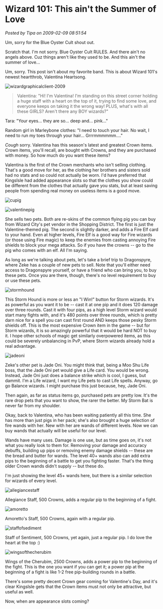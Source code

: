 # Wizard 101: This ain't the Summer of Love

*Posted by Tipa on 2009-02-09 08:51:54*

Um, sorry for the Blue Oyster Cult shout out.

Scratch that. I'm not sorry. Blue Oyster Cult RULES. And there ain't no angels above. Cuz things aren't like they used to be. And this ain't the summer of love...

Um, sorry. This post isn't about my favorite band. This is about Wizard 101's newest heartthrob, Valentina Heartsong.

![](../uploads/2009/02/wizardgraphicalclient-2009.jpg "wizardgraphicalclient-2009")


> Valentina: "Hi! I'm Valentina! I'm standing on this street corner holding a huge staff with a heart on the top of it, trying to find some love, and everyone keeps on taking it the wrong way! PLUS, what's with all these GIRLS? Aren't there any BOY wizards?"

Tara: "Your eyes... they are so... deep and... pink..."

Random girl in Marleybone clothes: "I need to touch your hair. No wait, I need to run my toes through your hair... Grrrmmmmmm...."



*Cough* sorry. Valentina has this season's latest and greatest Crown items. Crown items, you'll recall, are bought with Crowns, and they are purchased with money. So how much do you want these items?

Valentina is the first of the Crown merchants who isn't selling clothing. That's a good move for her, as the clothing her brothers and sisters sold had no stats and so could not actually be worn. I'd have preferred that KingsIsle had added appearance slots so that the clothes you show could be different from the clothes that actually gave you stats, but at least saving people from spending real money on useless items is a good move.

![](../uploads/2009/02/cupig.jpg "cupig")

![](../uploads/2009/02/valentinepig.jpg "valentinepig")

She sells two pets. Both are re-skins of the common flying pig you can buy from Wizard City's pet vendor in the Shopping District. The first is just the Valentine-themed pig. The second is slightly darker, and adds a Fire Elf card to your hand. Even at higher levels, Fire Elf is a good way for Fire wizards (or those using Fire magic) to keep the enemies from casting annoying Fire shields to block your mega attacks. So if you have the crowns -- go to the pig who comes with an elf. All I'm saying.

As long as we're talking about pets, let's take a brief trip to Dragonspyre, where Zeke has a couple of new pets to sell. Note that you'll either need access to Dragonspyre yourself, or have a friend who can bring you, to buy these pets. Once you are there, though, there's no level requirement to buy or use these pets.

![](../uploads/2009/02/stormhound.jpg "stormhound")

This Storm Hound is more or less an "I Win!" button for Storm wizards. It's as powerful as you want it to be -- cast it at one pip and it does 120 damage over three rounds. Cast it with four pips, as a high level Storm wizard would start many fights with, and it's 480 points over three rounds, which is pretty darn nice for a spell you can cast first round AND keeps those pesky Storm shields off. This is the most expensive Crown item in the game -- but for Storm wizards, it is so amazingly powerful that it would be hard NOT to buy it. I hope other schools of magic get similarly overpowered items, as this could be severely unbalancing in PvP, where Storm wizards already hold a real advantage.

![](../uploads/2009/02/jadeoni.jpg "jadeoni")

Zeke's other pet is Jade Oni. You might think that, being a Moo Shu Life boss, that the Jade Oni pet would give a Life card. You would be wrong. Instead, Jade Oni just does a balance strike which is cool, I guess, but dammit. I'm a Life wizard, I want my Life pets to cast Life spells. Anyway, go go Balance wizards. I might purchase this just because, hey, Jade Oni.

Then again, as far as status items go, purchased pets are pretty low. It's the rare drop pets that you want to show, the rarer the better. My Storm Bat is never far from my shoulder.

Okay, back to Valentina, who has been waiting patiently all this time. She has more than just pigs in her pack; she's also brought a huge selection of fire wands with her. New with her are wands of different levels. Now we can buy wands that actually will be useful for our level.

Wands have many uses. Damage is one use, but as time goes on, it's not what you really look to them for. Removing your damage and accuracy debuffs, building up pips or removing enemy damage shields -- these are the bread and butter for wands. The level 40+ wands also can add extra pips to the beginning of a battle to get you fighting faster. That's the thing older Crown wands didn't supply -- but these do.

I'm just showing the level 45+ wands here, but there is a similar selection for wizards of every level.

![](../uploads/2009/02/allegiancestaff.jpg "allegiancestaff")

Allegiance Staff, 500 Crowns, adds a regular pip to the beginning of a fight.

![](../uploads/2009/02/amoretto.jpg "amoretto")

Amoretto's Staff, 500 Crowns, again with a regular pip.

![](../uploads/2009/02/staffofsediment.jpg "staffofsediment")

Staff of Sentiment, 500 Crowns, yet again, just a regular pip. I do love the heart at the top :)

![](../uploads/2009/02/wingsofthecherubim.jpg "wingsofthecherubim")

Wings of the Cherubim, 2500 Crowns, adds a power pip to the beginning of the fight. This is the one you want if you can get it; a power pip at the beginning of a fight is like 1-2 free pip-building rounds in a battle.

There's some pretty decent Crown gear coming for Valentine's Day, and it's clear KingsIsle gets that the Crown items must not only be attractive, but useful as well.

Now, when are appearance slots coming?

